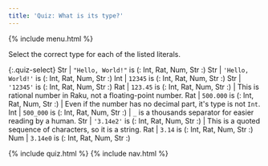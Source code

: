 ```yaml
---
title: 'Quiz: What is its type?'
---
```


{% include menu.html %}

Select the correct type for each of the listed literals.

{:.quiz-select}
Str | `"Hello, World!"` is (: Int, Rat, Num, Str :)
Str | `'Hello, World!'` is (: Int, Rat, Num, Str :)
Int | `12345` is (: Int, Rat, Num, Str :)
Str | `'12345'` is (: Int, Rat, Num, Str :)
Rat | `123.45` is (: Int, Rat, Num, Str :) | This is rational number in Raku, not a floating-point number.
Rat | `500.000` is (: Int, Rat, Num, Str :) | Even if the number has no decimal part, it's type is not `Int`.
Int | `500_000` is (: Int, Rat, Num, Str :) | `_` is a thousands separator for easier reading by a human.
Str | `'3.14e2'` is (: Int, Rat, Num, Str :) | This is a quoted sequence of characters, so it is a string.
Rat | `3.14` is (: Int, Rat, Num, Str :)
Num | `3.14e0` is (: Int, Rat, Num, Str :)

{% include quiz.html %}
{% include nav.html %}
